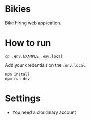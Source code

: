 # Bikies

Bike hiring web application.

# How to run

```
cp .env.EXAMPLE .env.local
```

Add your credentials on the `.env.local`.

```
npm install
npm run dev
```

# Settings

- You need a cloudinary account
